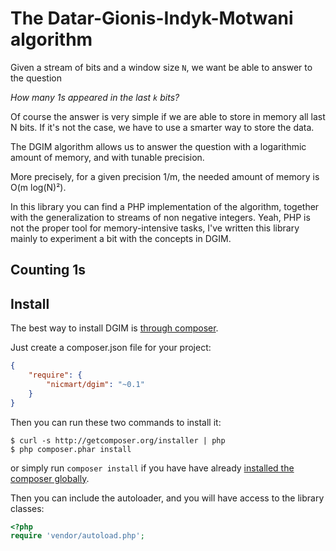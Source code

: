 # The Datar-Gionis-Indyk-Motwani algorithm
Given a stream of bits and a window size `N`, we want be able to answer to the question

*How many 1s appeared in the last `k` bits?*

Of course the answer is very simple if we are able to store in memory all last N bits.
If it's not the case, we have to use a smarter way to store the data.

The DGIM algorithm allows us to answer the question with a logarithmic amount
of memory, and with tunable precision.

More precisely, for a given precision 1/m, the needed amount of memory is O(m log(N)²).

In this library you can find a PHP implementation of the algorithm, together with the generalization
to streams of non negative integers. Yeah, PHP is not the proper tool for memory-intensive tasks,
 I've written this library mainly to experiment a bit with the concepts in DGIM.

## Counting 1s



## Install

The best way to install DGIM is [through composer](http://getcomposer.org).

Just create a composer.json file for your project:

```JSON
{
    "require": {
        "nicmart/dgim": "~0.1"
    }
}
```

Then you can run these two commands to install it:

    $ curl -s http://getcomposer.org/installer | php
    $ php composer.phar install

or simply run `composer install` if you have have already [installed the composer globally](http://getcomposer.org/doc/00-intro.md#globally).

Then you can include the autoloader, and you will have access to the library classes:

```php
<?php
require 'vendor/autoload.php';
```
